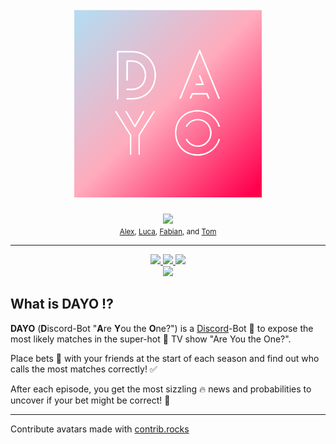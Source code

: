 <h1 align="center">
  <br />
  <img src="DAYO.png" alt="Jimmi" width="300"></a>
</h1>
<div align="center">
    <a href="https://github.com/TheMuppet/DAYO/graphs/contributors">
    <img src="https://contrib.rocks/image?repo=TheMuppet/DAYO" height=50 />
    </a>
</div>
<div align='center'>
    <small>
    <a href="https://github.com/alexsc23">Alex</a>,
    <a href="https://github.com/TheMuppet">Luca</a>,
    <a href="https://github.com/Lesoge">Fabian</a>, and
    <a href="https://github.com/xTomsko">Tom</a>
  </small>
</div>

---

<div align="center">
  <a href="https://deno.land">
    <img src="https://img.shields.io/badge/-Deno-ffffff?style=flat-square&logo=Deno&logoColor=000000" />
  </a>
  <a href="https://svelte.dev">
    <img src="https://img.shields.io/badge/-Svelte-FF3E00?style=flat-square&logo=Svelte&logoColor=ffffff" />
  </a>
  <a href="https://www.mongodb.com">
    <img src="https://img.shields.io/badge/-MongoDB-47A248?style=flat-square&logo=MongoDB&logoColor=ffffff" />
  </a>
</div>
<div align='center'>
  <a href="https://www.mongodb.com">
    <img src="https://img.shields.io/badge/-TypeScript-3178C6?style=flat-square&logo=TypeScript&logoColor=ffffff" />
  </a>
</div>

## What is DAYO :interrobang:
**DAYO** (**D**iscord-Bot "**A**re **Y**ou the **O**ne?") is a [Discord](https://discord.com)-Bot 🤖 to expose the most likely matches in the super-hot 🥵 TV show "Are You the One?".

Place bets 💸 with your friends at the start of each season and find out who calls the most matches correctly! ✅

After each episode, you get the most sizzling 🔥 news and probabilities to uncover if your bet might be correct! 💪

---

Contribute avatars made with [contrib.rocks](https://contrib.rocks)
